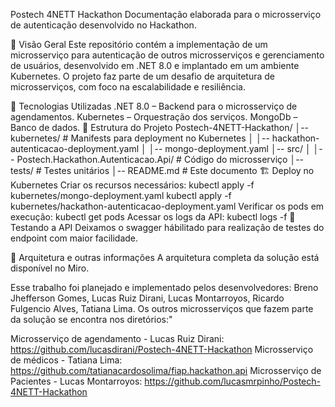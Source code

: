 Postech 4NETT Hackathon
Documentação elaborada para o microsserviço de autenticação desenvolvido no Hackathon.

📌 Visão Geral
Este repositório contém a implementação de um microsserviço para autenticação de outros microsserviços e gerenciamento de usuários, desenvolvido em .NET 8.0 e implantado em um ambiente Kubernetes. O projeto faz parte de um desafio de arquitetura de microsserviços, com foco na escalabilidade e resiliência.

🚀 Tecnologias Utilizadas
.NET 8.0 – Backend para o microsserviço de agendamentos.
Kubernetes – Orquestração dos serviços.
MongoDb – Banco de dados.
📂 Estrutura do Projeto
Postech-4NETT-Hackathon/
│-- kubernetes/                  # Manifests para deployment no Kubernetes
│   │-- hackathon-autenticacao-deployment.yaml
│   │-- mongo-deployment.yaml
│-- src/
│   │-- Postech.Hackathon.Autenticacao.Api/  # Código do microsserviço
│-- tests/                        # Testes unitários
│-- README.md                     # Este documento
🏗️ Deploy no Kubernetes
Criar os recursos necessários:
kubectl apply -f kubernetes/mongo-deployment.yaml
kubectl apply -f kubernetes/hackathon-autenticacao-deployment.yaml
Verificar os pods em execução:
kubectl get pods
Acessar os logs da API:
kubectl logs -f <nome-do-pod>
🔗 Testando a API
Deixamos o swagger hábilitado para realização de testes do endpoint com maior facilidade.

📜 Arquitetura e outras informações
A arquitetura completa da solução está disponível no Miro.

Esse trabalho foi planejado e implementado pelos desenvolvedores: Breno Jhefferson Gomes, Lucas Ruiz Dirani,  Lucas Montarroyos, Ricardo Fulgencio Alves, Tatiana Lima.
Os outros microsserviços que fazem parte da solução se encontra nos diretórios:"

Microsserviço de agendamento - Lucas Ruiz Dirani: https://github.com/lucasdirani/Postech-4NETT-Hackathon
Microsserviço de médicos - Tatiana Lima: https://github.com/tatianacardosolima/fiap.hackathon.api
Microsserviço de Pacientes - Lucas Montarroyos: https://github.com/lucasmrpinho/Postech-4NETT-Hackathon
